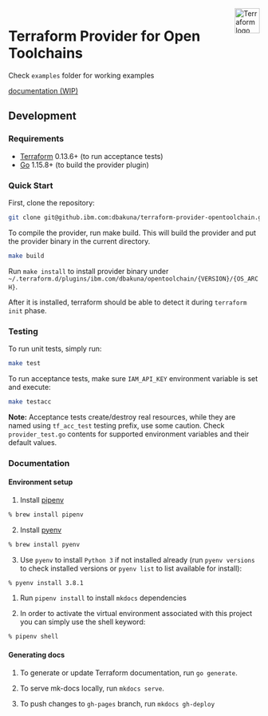 <a href="https://terraform.io">
    <img src="https://cdn.rawgit.com/hashicorp/terraform-website/master/content/source/assets/images/logo-hashicorp.svg" alt="Terraform logo" title="Terraform" align="right" height="50" />
</a>

# Terraform Provider for Open Toolchains

Check `examples` folder for working examples

[documentation (WIP)](https://pages.github.ibm.com/dbakuna/terraform-provider-opentoolchain/)

## Development

### Requirements

- [Terraform](https://www.terraform.io/downloads.html) 0.13.6+ (to run acceptance tests)
- [Go](https://golang.org/doc/install) 1.15.8+ (to build the provider plugin)

### Quick Start

First, clone the repository:

```bash
git clone git@github.ibm.com:dbakuna/terraform-provider-opentoolchain.git
```

To compile the provider, run make build. This will build the provider and put the provider binary in the current directory.

```bash
make build
```

Run `make install` to install provider binary under `~/.terraform.d/plugins/ibm.com/dbakuna/opentoolchain/{VERSION}/{OS_ARCH}`.

After it is installed, terraform should be able to detect it during `terraform init` phase.

### Testing

To run unit tests, simply run:

```bash
make test
```

To run acceptance tests, make sure `IAM_API_KEY` environment variable is set and execute:

```bash
make testacc
```

**Note:** Acceptance tests create/destroy real resources, while they are named using `tf_acc_test` testing prefix, use some caution. Check `provider_test.go` contents for supported environment variables and their default values.

### Documentation

#### Environment setup

1. Install [pipenv](https://pipenv.readthedocs.io/en/latest/#install-pipenv-today)

```bash
% brew install pipenv
```

2. Install [pyenv](https://github.com/pyenv/pyenv#installation)

```bash
% brew install pyenv
```

3. Use `pyenv` to install `Python 3` if not installed already (run `pyenv versions` to check installed versions or `pyenv list` to list available for install):

```bash
% pyenv install 3.8.1
```

1. Run `pipenv install` to install `mkdocs` dependencies

2. In order to activate the virtual environment associated with this project you can simply use the shell keyword:

```bash
% pipenv shell
```

#### Generating docs

1. To generate or update Terraform documentation, run `go generate`.

2. To serve mk-docs locally, run `mkdocs serve`.

3. To push changes to `gh-pages` branch, run `mkdocs gh-deploy`